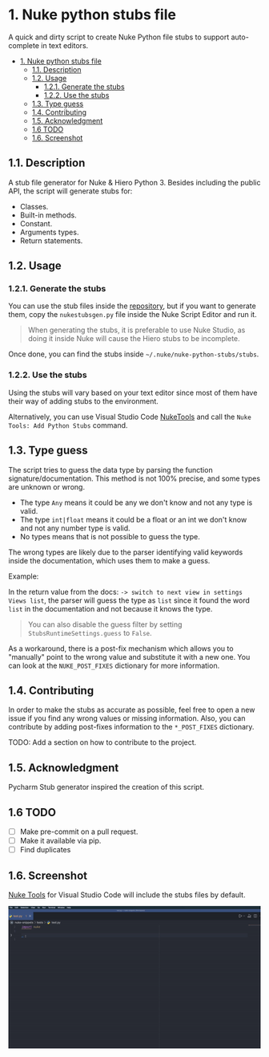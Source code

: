# 1. Nuke python stubs file

A quick and dirty script to create Nuke Python file stubs to support auto-complete in text editors.

- [1. Nuke python stubs file](#1-nuke-python-stubs-file)
  - [1.1. Description](#11-description)
  - [1.2. Usage](#12-usage)
    - [1.2.1. Generate the stubs](#121-generate-the-stubs)
    - [1.2.2. Use the stubs](#122-use-the-stubs)
  - [1.3. Type guess](#13-type-guess)
  - [1.4. Contributing](#14-contributing)
  - [1.5. Acknowledgment](#15-acknowledgment)
  - [1.6 TODO](#16-todo)
  - [1.6. Screenshot](#16-screenshot)

## 1.1. Description

A stub file generator for Nuke & Hiero Python 3. Besides including the public API, the script will generate stubs for:

- Classes.
- Built-in methods.
- Constant.
- Arguments types.
- Return statements.

## 1.2. Usage

### 1.2.1. Generate the stubs

You can use the stub files inside the [repository](https://github.com/sisoe24/nuke-python-stubs/releases), but if you want to generate them, copy the `nukestubsgen.py` file inside the Nuke Script Editor and run it.

> When generating the stubs, it is preferable to use Nuke Studio, as doing it inside Nuke will cause the Hiero stubs to be incomplete.

Once done, you can find the stubs inside `~/.nuke/nuke-python-stubs/stubs`.

### 1.2.2. Use the stubs

Using the stubs will vary based on your text editor since most of them have their way of adding stubs to the environment.

Alternatively, you can use Visual Studio Code [NukeTools](https://marketplace.visualstudio.com/items?itemName=virgilsisoe.nuke-tools) and call the `Nuke Tools: Add Python Stubs` command.

## 1.3. Type guess

The script tries to guess the data type by parsing the function signature/documentation. This method is not 100% precise, and some types are unknown or wrong.

- The type `Any` means it could be any we don't know and not any type is valid.
- The type  `int|float` means it could be a float or an int we don't know and not any number type is valid.
- No types means that is not possible to guess the type.

The wrong types are likely due to the parser identifying valid keywords inside the documentation, which uses them to make a guess.

Example:

In the return value from the docs: `-> switch to next view in settings Views list`, the parser will guess the type as `list` since it found the word `list` in the documentation and not because it knows the type.

> You can also disable the guess filter by setting `StubsRuntimeSettings.guess` to `False`.

As a workaround, there is a post-fix mechanism which allows you to "manually" point to the wrong value and substitute it with a new one. You can look at the `NUKE_POST_FIXES` dictionary for more information.

## 1.4. Contributing

In order to make the stubs as accurate as possible, feel free to open a new issue if you find any wrong values or missing information. Also, you can contribute by adding post-fixes information to the `*_POST_FIXES` dictionary.

TODO: Add a section on how to contribute to the project.

## 1.5. Acknowledgment

Pycharm Stub generator inspired the creation of this script.

## 1.6 TODO

- [ ] Make pre-commit on a pull request.
- [ ] Make it available via pip.
- [ ] Find duplicates

## 1.6. Screenshot

[Nuke Tools](https://marketplace.visualstudio.com/items?itemName=virgilsisoe.nuke-tools) for Visual Studio Code will include the stubs files by default.

![Alt text](images/auto_complete.gif)
